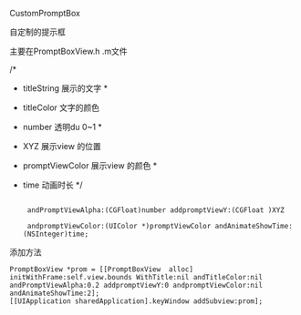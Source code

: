 CustomPromptBox

自定制的提示框

主要在PromptBoxView.h .m文件

/*

- titleString   展示的文字
   *
- titleColor   文字的颜色
- number     透明du 0~1
   *
- XYZ     展示view 的位置
- promptViewColor  展示view 的颜色
   *
- time  动画时长
   */

   ``` -(instancetype)initWithFrame:(CGRect)frame WithTitle:(NSString *)titleString andTitleColor:(UIColor *)titleColor 
    
    andPromptViewAlpha:(CGFloat)number addpromptViewY:(CGFloat )XYZ 
    
    andpromptViewColor:(UIColor *)promptViewColor andAnimateShowTime:(NSInteger)time;
    ```
    

添加方法

    PromptBoxView *prom = [[PromptBoxView  alloc] initWithFrame:self.view.bounds WithTitle:nil andTitleColor:nil andPromptViewAlpha:0.2 addpromptViewY:0 andpromptViewColor:nil andAnimateShowTime:2];
    [[UIApplication sharedApplication].keyWindow addSubview:prom];



